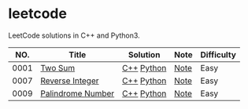 leetcode
========

LeetCode solutions in C++ and Python3.

|NO.|Title|Solution|Note|Difficulty|
|---|-----|--------|----|----------|
|0001|[Two Sum](https://leetcode.com/problems/two-sum)|[C++](cpp/0001.two-sum.cpp) [Python](py/0001.two-sum.py)|[Note](note/0001.two-sum.md)|Easy|
|0007|[Reverse Integer](https://leetcode.com/problems/reverse-integer/)|[C++](cpp/0007.reverse-integer.cpp) [Python](py/0007.reverse-integer.py)|[Note](note/0007.reverse-integer.md)|Easy|
|0009|[Palindrome Number](https://leetcode.com/problems/palindrome-number/)|[C++](cpp/0009.palindrome-number.cpp) [Python](py/0009.palindrome-number.py)|[Note](note/0009.palindrome-number.md)|Easy|